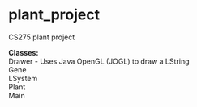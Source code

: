 plant_project
=============

CS275 plant project

<b>Classes:</b>  
  Drawer - Uses Java OpenGL (JOGL) to draw a LString  
  Gene  
  LSystem  
  Plant  
  Main  
